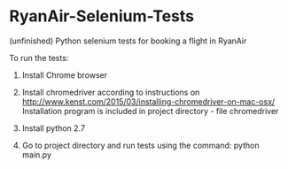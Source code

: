 # RyanAir-Selenium-Tests
(unfinished)
Python selenium tests for booking a flight in RyanAir

To run the tests:

1. Install Chrome browser

2. Install chromedriver according to instructions on http://www.kenst.com/2015/03/installing-chromedriver-on-mac-osx/
Installation program is included in project directory - file chromedriver

3. Install python 2.7

4. Go to project directory and run tests using the command: python main.py
